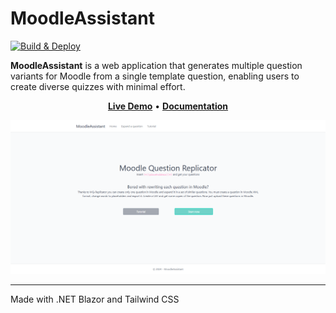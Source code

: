 # MoodleAssistant #
[![Build & Deploy](https://github.com/S0Ale/MoodleAssistant/actions/workflows/master_moodleassistant.yml/badge.svg)](https://github.com/S0Ale/MoodleAssistant/actions/workflows/master_moodleassistant.yml)

**MoodleAssistant** is a web application that generates multiple question variants for Moodle from a single template question, enabling users to create diverse quizzes with minimal effort.

<p align="center" style="align-items: center">
    <a href="https://moodleassistant.azurewebsites.net/" target="_blank"><b>Live Demo</b></a> •
    <a href="https://github.com/S0Ale/MoodleAssistant/wiki" target="_blank"><b>Documentation</b></a>
</p>

<kbd>
<img src="https://github.com/S0Ale/MoodleAssistant/blob/master/doc/Home-site.png"/>
</kbd>

- - -
Made with .NET Blazor and Tailwind CSS
